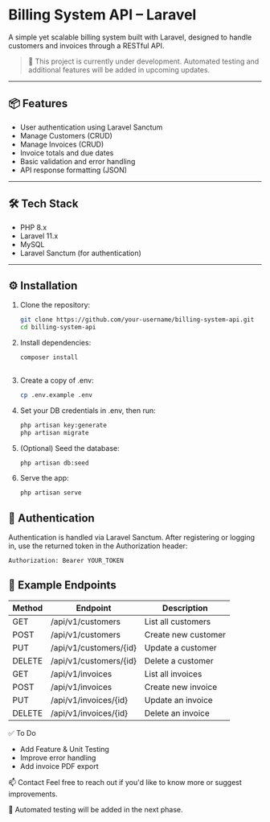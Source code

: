 # Billing System API – Laravel

A simple yet scalable billing system built with Laravel, designed to handle customers and invoices through a RESTful API.

> 🚧 This project is currently under development. Automated testing and additional features will be added in upcoming updates.

---

## 📦 Features

- User authentication using Laravel Sanctum
- Manage Customers (CRUD)
- Manage Invoices (CRUD)
- Invoice totals and due dates
- Basic validation and error handling
- API response formatting (JSON)

---

## 🛠️ Tech Stack

- PHP 8.x
- Laravel 11.x
- MySQL
- Laravel Sanctum (for authentication)

---

## ⚙️ Installation

1. Clone the repository:
   ```bash
   git clone https://github.com/your-username/billing-system-api.git
   cd billing-system-api

2. Install dependencies:
    ```bash
    composer install
     
3. Create a copy of .env:
    ```bash
    cp .env.example .env
    
4. Set your DB credentials in .env, then run:
    ```bash
    php artisan key:generate
    php artisan migrate

5. (Optional) Seed the database:
   ```bash
   php artisan db:seed

6. Serve the app:
    ```bash
    php artisan serve
    
## 🔐 Authentication
Authentication is handled via Laravel Sanctum. After registering or logging in, use the returned token in the Authorization header:

    Authorization: Bearer YOUR_TOKEN


## 📮 Example Endpoints

| Method | Endpoint               | Description          |
|--------|------------------------|----------------------|
| GET    | /api/v1/customers       | List all customers   |
| POST   | /api/v1/customers       | Create new customer  |
| PUT    | /api/v1/customers/{id}  | Update a customer    |
| DELETE | /api/v1/customers/{id}  | Delete a customer    |
| GET    | /api/v1/invoices        | List all invoices    |
| POST   | /api/v1/invoices        | Create new invoice   |
| PUT    | /api/v1/invoices/{id}   | Update an invoice    |
| DELETE | /api/v1/invoices/{id}   | Delete an invoice    |


✅ To Do
 - Add Feature & Unit Testing
 - Improve error handling
 - Add invoice PDF export


📫 Contact
Feel free to reach out if you'd like to know more or suggest improvements.

🧪 Automated testing will be added in the next phase.
